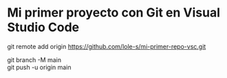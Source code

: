 # Mi primer proyecto con Git en Visual Studio Code


git remote add origin https://github.com/lole-s/mi-primer-repo-vsc.git 


git branch -M main   
git push -u origin main     